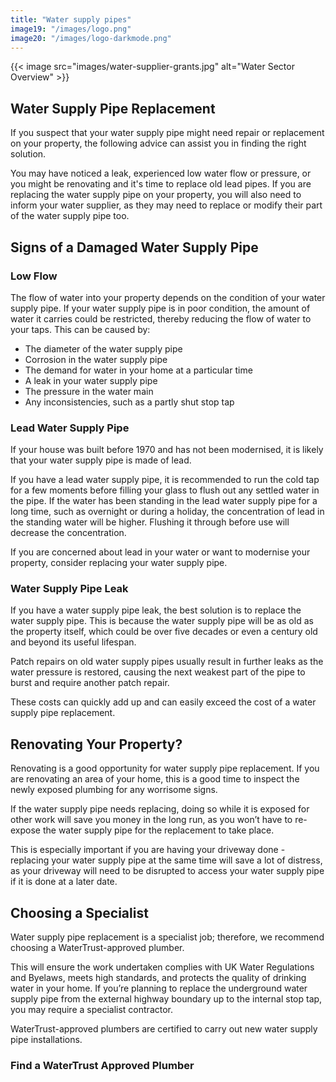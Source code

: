 ```yaml
---
title: "Water supply pipes"
image19: "/images/logo.png"
image20: "/images/logo-darkmode.png"
---
```


{{< image src="images/water-supplier-grants.jpg" alt="Water Sector Overview" >}}
## Water Supply Pipe Replacement

If you suspect that your water supply pipe might need repair or replacement on your property, the following advice can assist you in finding the right solution.

You may have noticed a leak, experienced low water flow or pressure, or you might be renovating and it's time to replace old lead pipes. If you are replacing the water supply pipe on your property, you will also need to inform your water supplier, as they may need to replace or modify their part of the water supply pipe too.

## Signs of a Damaged Water Supply Pipe

### Low Flow

The flow of water into your property depends on the condition of your water supply pipe. If your water supply pipe is in poor condition, the amount of water it carries could be restricted, thereby reducing the flow of water to your taps. This can be caused by:

- The diameter of the water supply pipe
- Corrosion in the water supply pipe
- The demand for water in your home at a particular time
- A leak in your water supply pipe
- The pressure in the water main
- Any inconsistencies, such as a partly shut stop tap

### Lead Water Supply Pipe

If your house was built before 1970 and has not been modernised, it is likely that your water supply pipe is made of lead.

If you have a lead water supply pipe, it is recommended to run the cold tap for a few moments before filling your glass to flush out any settled water in the pipe. If the water has been standing in the lead water supply pipe for a long time, such as overnight or during a holiday, the concentration of lead in the standing water will be higher. Flushing it through before use will decrease the concentration.

If you are concerned about lead in your water or want to modernise your property, consider replacing your water supply pipe.

### Water Supply Pipe Leak

If you have a water supply pipe leak, the best solution is to replace the water supply pipe. This is because the water supply pipe will be as old as the property itself, which could be over five decades or even a century old and beyond its useful lifespan.

Patch repairs on old water supply pipes usually result in further leaks as the water pressure is restored, causing the next weakest part of the pipe to burst and require another patch repair.

These costs can quickly add up and can easily exceed the cost of a water supply pipe replacement.

## Renovating Your Property?

Renovating is a good opportunity for water supply pipe replacement. If you are renovating an area of your home, this is a good time to inspect the newly exposed plumbing for any worrisome signs.

If the water supply pipe needs replacing, doing so while it is exposed for other work will save you money in the long run, as you won’t have to re-expose the water supply pipe for the replacement to take place.

This is especially important if you are having your driveway done - replacing your water supply pipe at the same time will save a lot of distress, as your driveway will need to be disrupted to access your water supply pipe if it is done at a later date.

## Choosing a Specialist

Water supply pipe replacement is a specialist job; therefore, we recommend choosing a WaterTrust-approved plumber.

This will ensure the work undertaken complies with UK Water Regulations and Byelaws, meets high standards, and protects the quality of drinking water in your home. If you’re planning to replace the underground water supply pipe from the external highway boundary up to the internal stop tap, you may require a specialist contractor.

WaterTrust-approved plumbers are certified to carry out new water supply pipe installations.

### Find a WaterTrust Approved Plumber
